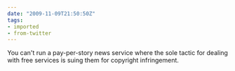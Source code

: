 ```yaml
---
date: "2009-11-09T21:50:50Z"
tags:
- imported
- from-twitter
---
```

You can't run a pay-per-story news service where the sole tactic for dealing with free services is suing them for copyright infringement.
